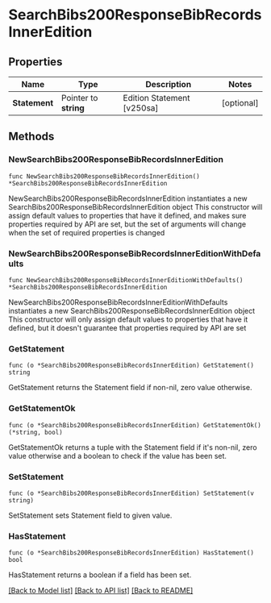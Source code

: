 # SearchBibs200ResponseBibRecordsInnerEdition

## Properties

Name | Type | Description | Notes
------------ | ------------- | ------------- | -------------
**Statement** | Pointer to **string** | Edition Statement [v250sa] | [optional] 

## Methods

### NewSearchBibs200ResponseBibRecordsInnerEdition

`func NewSearchBibs200ResponseBibRecordsInnerEdition() *SearchBibs200ResponseBibRecordsInnerEdition`

NewSearchBibs200ResponseBibRecordsInnerEdition instantiates a new SearchBibs200ResponseBibRecordsInnerEdition object
This constructor will assign default values to properties that have it defined,
and makes sure properties required by API are set, but the set of arguments
will change when the set of required properties is changed

### NewSearchBibs200ResponseBibRecordsInnerEditionWithDefaults

`func NewSearchBibs200ResponseBibRecordsInnerEditionWithDefaults() *SearchBibs200ResponseBibRecordsInnerEdition`

NewSearchBibs200ResponseBibRecordsInnerEditionWithDefaults instantiates a new SearchBibs200ResponseBibRecordsInnerEdition object
This constructor will only assign default values to properties that have it defined,
but it doesn't guarantee that properties required by API are set

### GetStatement

`func (o *SearchBibs200ResponseBibRecordsInnerEdition) GetStatement() string`

GetStatement returns the Statement field if non-nil, zero value otherwise.

### GetStatementOk

`func (o *SearchBibs200ResponseBibRecordsInnerEdition) GetStatementOk() (*string, bool)`

GetStatementOk returns a tuple with the Statement field if it's non-nil, zero value otherwise
and a boolean to check if the value has been set.

### SetStatement

`func (o *SearchBibs200ResponseBibRecordsInnerEdition) SetStatement(v string)`

SetStatement sets Statement field to given value.

### HasStatement

`func (o *SearchBibs200ResponseBibRecordsInnerEdition) HasStatement() bool`

HasStatement returns a boolean if a field has been set.


[[Back to Model list]](../README.md#documentation-for-models) [[Back to API list]](../README.md#documentation-for-api-endpoints) [[Back to README]](../README.md)


